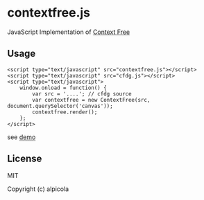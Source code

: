 contextfree.js
==============

JavaScript Implementation of [Context Free](http://www.contextfreeart.org/)

Usage
-----

    <script type="text/javascript" src="contextfree.js"></script>
    <script type="text/javascript" src="cfdg.js"></script>
    <script type="text/javascript">
        window.onload = function() {
            var src = '....'; // cfdg source
            var contextfree = new ContextFree(src, document.querySelector('canvas'));
            contextfree.render();
        };
    </script>

see [demo](http://alpico.la/contextfree.js/)

License
-------

MIT

Copyright (c) alpicola
